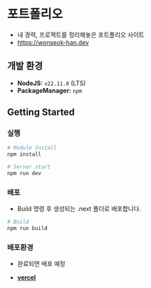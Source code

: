 # 포트폴리오

* 내 경력, 프로젝트를 정리해놓은 포트폴리오 사이트
* https://wonseok-han.dev

## 개발 환경

* **NodeJS:** `v22.11.0` (LTS)
* **PackageManager:** `npm`

## Getting Started

### 실행

```bash
# Module Install
npm install

# Server start
npm run dev
```

### 배포

* Build 명령 후 생성되는 .next 폴더로 배포합니다.

```bash
# Build
npm run build
```

### 배포환경

* 완료되면 배포 예정

* [**vercel**](https://vercel.com/)
